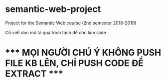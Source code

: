 # semantic-web-project
Project for the Semantic Web course (2nd semester 2018-2019)

Cố viết doc mô tả quá trình tách để còn làm slide
# *** MỌI NGƯỜI CHÚ Ý KHÔNG PUSH FILE KB LÊN, CHỈ PUSH CODE ĐỂ EXTRACT ***

